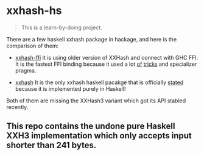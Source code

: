 # xxhash-hs

> This is a learn-by-doing project.

There are a few haskell xxhash package in hackage, and here is the comparison of them:

- [xxhash-ffi](https://github.com/haskell-haskey/xxhash-ffi) It is using older version of XXHash and connect with GHC FFI. It is the fastest FFI binding because it used a lot [of](https://github.com/haskell-haskey/xxhash-ffi/blob/master/src/Data/Digest/XXHash/FFI.hs#L31-L33) [tricks](https://github.com/haskell-haskey/xxhash-ffi/blob/master/src/Data/Digest/XXHash/FFI.hs#L35-L37) and specializer pragma.

- [xxhash](https://github.com/christian-marie/xxhash) It is the only xxhash haskell pacakge that is officially [stated](https://code.google.com/archive/p/xxhash/) because it is implemented purely in Haskell!

Both of them are missing the XXHash3 variant which got its API stabled recently.

## This repo contains the undone pure Haskell XXH3 implementation which only accepts input shorter than 241 bytes.